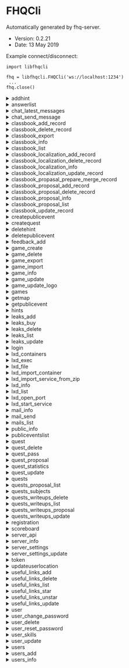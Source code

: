 # FHQCli

 Automatically generated by fhq-server. 
 * Version: 0.2.21
 * Date: 13 May 2019

 Example connect/disconnect:
```
import libfhqcli 

fhq = libfhqcli.FHQCli('ws://localhost:1234')
 ... 
fhq.close()
```

<details>
<summary>addhint</summary>

## addhint

Methid add hint to quest

Access: unauthorized - **no**,  user - **no**,  admin - **yes**

 #### Input params 

 * questid - integer, required; quest id
 * hint - string, required; hint text


 #### example call method 

 ```
response = fhq.addhint({
    "questid": 0,
    "hint": ""
})
```

</details>

<details>
<summary>answerlist</summary>

## answerlist

Return user answers list

Access: unauthorized - **no**,  user - **no**,  admin - **yes**

 #### Input params 

 * page - integer, required; Number of page
 * onpage - integer, required; How much rows on page
 * questid - integer, optional; Filter for questid
 * userid - integer, optional; Filter for userid


 #### example call method 

 ```
response = fhq.answerlist({
    "page": 0,
    "onpage": 10,
    "questid": 0,
    "userid": 0
})
```

</details>

<details>
<summary>chat_latest_messages</summary>

## chat_latest_messages

Method will be send chat message and it sent to another users

Access: unauthorized - **yes**,  user - **yes**,  admin - **yes**

 #### Input params 



 #### example call method 

 ```
response = fhq.chat_latest_messages({

})
```

</details>

<details>
<summary>chat_send_message</summary>

## chat_send_message

Method will be send chat message and it sent to another users

Access: unauthorized - **yes**,  user - **yes**,  admin - **yes**

 #### Input params 

 * type - string, required; Type
 * message - string, required; Message


 #### example call method 

 ```
response = fhq.chat_send_message({
    "type": "",
    "message": ""
})
```

</details>

<details>
<summary>classbook_add_record</summary>

## classbook_add_record

Adds a new article with the specified name, content, and id.

Access: unauthorized - **no**,  user - **no**,  admin - **yes**

 #### Input params 

 * parentid - integer, required; pareintid for classbook article
 * name - string, required; name of article
 * content - string, required; content of article
 * uuid - string, optional; uuid of article
 * ordered - integer, optional; order of article


 #### example call method 

 ```
response = fhq.classbook_add_record({
    "parentid": 0,
    "name": "",
    "content": "",
    "uuid": "",
    "ordered": 0
})
```

</details>

<details>
<summary>classbook_delete_record</summary>

## classbook_delete_record

Delete a article with a given classbookid

Access: unauthorized - **no**,  user - **no**,  admin - **yes**

 #### Input params 

 * classbookid - integer, required; id for classbook article


 #### example call method 

 ```
response = fhq.classbook_delete_record({
    "classbookid": 0
})
```

</details>

<details>
<summary>classbook_export</summary>

## classbook_export

Export classbook's articles to html or markdown, optionally in zip archive.

Access: unauthorized - **no**,  user - **yes**,  admin - **yes**

 #### Input params 

 * output - string, required; The output file format
 * lang - string, required; The output file format
 * zip - boolean, optional; Zipping the output


 #### example call method 

 ```
response = fhq.classbook_export({
    "output": "",
    "lang": "",
    "zip": ""
})
```

</details>

<details>
<summary>classbook_info</summary>

## classbook_info

Return name and content, langs, path classbook article with a given id

Access: unauthorized - **yes**,  user - **yes**,  admin - **yes**

 #### Input params 

 * classbookid - integer, required; id for the classbook article
 * lang - string, optional; Set lang for the article


 #### example call method 

 ```
response = fhq.classbook_info({
    "classbookid": 0,
    "lang": ""
})
```

</details>

<details>
<summary>classbook_list</summary>

## classbook_list

Return list of classbook articles

Access: unauthorized - **yes**,  user - **yes**,  admin - **yes**

 #### Input params 

 * parentid - integer, required; parentid for classbook articles
 * lang - string, optional; lang for classbook articles
 * search - string, optional; Search string for classbook articles


 #### example call method 

 ```
response = fhq.classbook_list({
    "parentid": 0,
    "lang": "",
    "search": ""
})
```

</details>

<details>
<summary>classbook_localization_add_record</summary>

## classbook_localization_add_record

Add a new article localization for the English version

Access: unauthorized - **no**,  user - **no**,  admin - **yes**

 #### Input params 

 * classbookid - integer, required; Classbookid for article localization
 * lang - string, required; Language
 * name - string, required; Article name
 * content - string, required; The content of the article


 #### example call method 

 ```
response = fhq.classbook_localization_add_record({
    "classbookid": 0,
    "lang": "",
    "name": "",
    "content": ""
})
```

</details>

<details>
<summary>classbook_localization_delete_record</summary>

## classbook_localization_delete_record

Delete an article localization

Access: unauthorized - **no**,  user - **no**,  admin - **yes**

 #### Input params 

 * classbook_localizationid - integer, required; Localization id


 #### example call method 

 ```
response = fhq.classbook_localization_delete_record({
    "classbook_localizationid": 0
})
```

</details>

<details>
<summary>classbook_localization_info</summary>

## classbook_localization_info

Find and display localization for an article by classbookid

Access: unauthorized - **no**,  user - **no**,  admin - **yes**

 #### Input params 

 * classbook_localizationid - integer, required; Localization id


 #### example call method 

 ```
response = fhq.classbook_localization_info({
    "classbook_localizationid": 0
})
```

</details>

<details>
<summary>classbook_localization_update_record</summary>

## classbook_localization_update_record

Update table with localization by classbookid

Access: unauthorized - **no**,  user - **no**,  admin - **yes**

 #### Input params 

 * classbook_localizationid - integer, required; Localization id
 * name - string, required; Article name
 * content - string, required; The content of the article


 #### example call method 

 ```
response = fhq.classbook_localization_update_record({
    "classbook_localizationid": 0,
    "name": "",
    "content": ""
})
```

</details>

<details>
<summary>classbook_propasal_prepare_merge_record</summary>

## classbook_propasal_prepare_merge_record

Prepare to merge updating requests

Access: unauthorized - **no**,  user - **no**,  admin - **yes**

 #### Input params 

 * classbook_proposal_id - integer, required; Proposal id


 #### example call method 

 ```
response = fhq.classbook_propasal_prepare_merge_record({
    "classbook_proposal_id": 0
})
```

</details>

<details>
<summary>classbook_proposal_add_record</summary>

## classbook_proposal_add_record

Propose an update of article

Access: unauthorized - **no**,  user - **yes**,  admin - **yes**

 #### Input params 

 * classbookid - integer, required; Classbookid for an article
 * lang - string, required; Language
 * name - string, required; Article name
 * content - string, required; The content of the article


 #### example call method 

 ```
response = fhq.classbook_proposal_add_record({
    "classbookid": 0,
    "lang": "",
    "name": "",
    "content": ""
})
```

</details>

<details>
<summary>classbook_proposal_delete_record</summary>

## classbook_proposal_delete_record

Delete a proposal of updating an article

Access: unauthorized - **no**,  user - **yes**,  admin - **yes**

 #### Input params 

 * classbook_proposal_id - integer, required; Proposal id


 #### example call method 

 ```
response = fhq.classbook_proposal_delete_record({
    "classbook_proposal_id": 0
})
```

</details>

<details>
<summary>classbook_proposal_info</summary>

## classbook_proposal_info

Find and display all proposal data by id

Access: unauthorized - **no**,  user - **yes**,  admin - **yes**

 #### Input params 

 * classbook_proposal_id - integer, required; Proposal id


 #### example call method 

 ```
response = fhq.classbook_proposal_info({
    "classbook_proposal_id": 0
})
```

</details>

<details>
<summary>classbook_proposal_list</summary>

## classbook_proposal_list

Display list of proposals by classbookid

Access: unauthorized - **no**,  user - **yes**,  admin - **yes**

 #### Input params 

 * classbookid - integer, required; Classbookid for an article
 * lang - string, optional; Language


 #### example call method 

 ```
response = fhq.classbook_proposal_list({
    "classbookid": 0,
    "lang": ""
})
```

</details>

<details>
<summary>classbook_update_record</summary>

## classbook_update_record

Update a article with a given classbookid

Access: unauthorized - **no**,  user - **no**,  admin - **yes**

 #### Input params 

 * classbookid - integer, required; id for classbook article
 * name - string, optional; name for classbook article
 * content - string, optional; content for classbook article
 * ordered - integer, optional; ordered for classbook article
 * parentid - integer, optional; parentid for classbook article


 #### example call method 

 ```
response = fhq.classbook_update_record({
    "classbookid": 0,
    "name": "",
    "content": "",
    "ordered": 0,
    "parentid": 0
})
```

</details>

<details>
<summary>createpublicevent</summary>

## createpublicevent

Create the public event

Access: unauthorized - **no**,  user - **no**,  admin - **yes**

 #### Input params 

 * type - string, required; Type of event
 * message - string, required; Message


 #### example call method 

 ```
response = fhq.createpublicevent({
    "type": "",
    "message": ""
})
```

</details>

<details>
<summary>createquest</summary>

## createquest

Method will be create new quest

Access: unauthorized - **no**,  user - **no**,  admin - **yes**

 #### Input params 

 * uuid - string, required; Global Identificator of the quest
 * gameid - integer, required; Which game included this quest
 * name - string, required; Name of the quest
 * text - string, required; Description of the quest
 * score - integer, required; How much append to user score after solve quest by them
 * author - string, required; Author of the quest
 * subject - string, required; Subject must be one from types
 * answer - string, required; Answer for the quest
 * answer_format - string, required; Answer format for the quest
 * state - string, required; State of the quest
 * description_state - string, required; You can add some descriptions for quest state
 * copyright - string, optional; You can add some copyright information


 #### example call method 

 ```
response = fhq.createquest({
    "uuid": "",
    "gameid": 0,
    "name": "",
    "text": "",
    "score": 0,
    "author": "",
    "subject": "",
    "answer": "",
    "answer_format": "",
    "state": "",
    "description_state": "",
    "copyright": ""
})
```

</details>

<details>
<summary>deletehint</summary>

## deletehint

Method for delete hint from quest

Access: unauthorized - **no**,  user - **no**,  admin - **yes**

 #### Input params 

 * hintid - integer, required; hint id


 #### example call method 

 ```
response = fhq.deletehint({
    "hintid": 0
})
```

</details>

<details>
<summary>deletepublicevent</summary>

## deletepublicevent

Delete public event

Access: unauthorized - **no**,  user - **no**,  admin - **yes**

 #### Input params 

 * eventid - integer, required; Event ID


 #### example call method 

 ```
response = fhq.deletepublicevent({
    "eventid": 0
})
```

</details>

<details>
<summary>feedback_add</summary>

## feedback_add

Create the feedback

Access: unauthorized - **yes**,  user - **yes**,  admin - **yes**

 #### Input params 

 * from - string, required; From user
 * text - string, required; Text of feedback
 * type - string, required; Type of feedback


 #### example call method 

 ```
response = fhq.feedback_add({
    "from": "",
    "text": "",
    "type": ""
})
```

</details>

<details>
<summary>game_create</summary>

## game_create

Create the game

Access: unauthorized - **no**,  user - **no**,  admin - **yes**

 #### Input params 

 * uuid - string, required; Global Identificator of the Game
 * name - string, required; Name of the Game
 * description - string, required; Description of the Game
 * state - string, required; State of the game
 * form - string, required; Form of the game
 * type - string, required; Type of the game
 * date_start - string, required; Date start
 * date_stop - string, required; Date stop
 * date_restart - string, required; Date restart
 * organizators - string, required; Organizators


 #### example call method 

 ```
response = fhq.game_create({
    "uuid": "",
    "name": "",
    "description": "",
    "state": "",
    "form": "",
    "type": "",
    "date_start": "",
    "date_stop": "",
    "date_restart": "",
    "organizators": ""
})
```

</details>

<details>
<summary>game_delete</summary>

## game_delete

Remove game and all quests

Access: unauthorized - **no**,  user - **no**,  admin - **yes**

 #### Input params 

 * uuid - string, required; Global Identificator of the Game
 * admin_password - string, required; Admin Password


 #### example call method 

 ```
response = fhq.game_delete({
    "uuid": "",
    "admin_password": ""
})
```

</details>

<details>
<summary>game_export</summary>

## game_export

Export the game

Access: unauthorized - **no**,  user - **no**,  admin - **yes**

 #### Input params 

 * uuid - string, required; Global Identificator of the Game


 #### example call method 

 ```
response = fhq.game_export({
    "uuid": ""
})
```

</details>

<details>
<summary>game_import</summary>

## game_import

Import game

Access: unauthorized - **no**,  user - **no**,  admin - **yes**

 #### Input params 

 * uuid - string, required; Global Identificator of the Game


 #### example call method 

 ```
response = fhq.game_import({
    "uuid": ""
})
```

</details>

<details>
<summary>game_info</summary>

## game_info

Return game info

Access: unauthorized - **no**,  user - **no**,  admin - **yes**

 #### Input params 

 * uuid - string, required; Global Identificator of the Game


 #### example call method 

 ```
response = fhq.game_info({
    "uuid": ""
})
```

</details>

<details>
<summary>game_update</summary>

## game_update

Update game info

Access: unauthorized - **no**,  user - **no**,  admin - **yes**

 #### Input params 

 * uuid - string, required; Global Identificator of the Game
 * name - string, optional; Name of the Game
 * description - string, optional; Description of the Game
 * state - string, optional; State of the game
 * form - string, optional; Form of the game
 * type - string, optional; Type of the game
 * date_start - string, optional; Date start
 * date_stop - string, optional; Date stop
 * date_restart - string, optional; Date restart
 * organizators - string, optional; Organizators


 #### example call method 

 ```
response = fhq.game_update({
    "uuid": "",
    "name": "",
    "description": "",
    "state": "",
    "form": "",
    "type": "",
    "date_start": "",
    "date_stop": "",
    "date_restart": "",
    "organizators": ""
})
```

</details>

<details>
<summary>game_update_logo</summary>

## game_update_logo

Update game logo

Access: unauthorized - **no**,  user - **no**,  admin - **yes**

 #### Input params 

 * uuid - string, required; Global Identificator of the Game
 * image_png_base64 - string, required; Image PNG in Base64


 #### example call method 

 ```
response = fhq.game_update_logo({
    "uuid": "",
    "image_png_base64": ""
})
```

</details>

<details>
<summary>games</summary>

## games

Method returned list of games

Access: unauthorized - **yes**,  user - **yes**,  admin - **yes**

 #### Input params 



 #### example call method 

 ```
response = fhq.games({

})
```

</details>

<details>
<summary>getmap</summary>

## getmap

Returned coordinate list

Access: unauthorized - **yes**,  user - **yes**,  admin - **yes**

 #### Input params 



 #### example call method 

 ```
response = fhq.getmap({

})
```

</details>

<details>
<summary>getpublicevent</summary>

## getpublicevent

Return public event info by id

Access: unauthorized - **yes**,  user - **yes**,  admin - **yes**

 #### Input params 

 * eventid - integer, required; Event id


 #### example call method 

 ```
response = fhq.getpublicevent({
    "eventid": 0
})
```

</details>

<details>
<summary>hints</summary>

## hints

Return list of hints

Access: unauthorized - **yes**,  user - **yes**,  admin - **yes**

 #### Input params 

 * questid - integer, required; Quest id


 #### example call method 

 ```
response = fhq.hints({
    "questid": 0
})
```

</details>

<details>
<summary>leaks_add</summary>

## leaks_add

Method adds a leak

Access: unauthorized - **no**,  user - **no**,  admin - **yes**

 #### Input params 

 * uuid - string, required; UUID of the leak
 * game_uuid - string, required; UUID of the game
 * name - string, required; Visible part of the content
 * content - string, required; Content of the leak
 * score - integer, required; Price of the leak


 #### example call method 

 ```
response = fhq.leaks_add({
    "uuid": "",
    "game_uuid": "",
    "name": "",
    "content": "",
    "score": 0
})
```

</details>

<details>
<summary>leaks_buy</summary>

## leaks_buy

Method buys a leak

Access: unauthorized - **no**,  user - **yes**,  admin - **no**

 #### Input params 

 * id - integer, required; Leak id


 #### example call method 

 ```
response = fhq.leaks_buy({
    "id": 0
})
```

</details>

<details>
<summary>leaks_delete</summary>

## leaks_delete

Method deletes a leak

Access: unauthorized - **no**,  user - **no**,  admin - **yes**

 #### Input params 

 * id - integer, required; Leak id


 #### example call method 

 ```
response = fhq.leaks_delete({
    "id": 0
})
```

</details>

<details>
<summary>leaks_list</summary>

## leaks_list

Method returns list of leaks

Access: unauthorized - **yes**,  user - **yes**,  admin - **yes**

 #### Input params 

 * page - integer, required; Number of page
 * onpage - integer, required; How much rows in one page


 #### example call method 

 ```
response = fhq.leaks_list({
    "page": 0,
    "onpage": 10
})
```

</details>

<details>
<summary>leaks_update</summary>

## leaks_update

Method updates a leak

Access: unauthorized - **no**,  user - **no**,  admin - **yes**

 #### Input params 

 * id - integer, required; Leak id
 * name - string, optional; Visible part of the content
 * content - string, optional; Content of the leak
 * score - integer, optional; Price of the leak


 #### example call method 

 ```
response = fhq.leaks_update({
    "id": 0,
    "name": "",
    "content": "",
    "score": 0
})
```

</details>

<details>
<summary>login</summary>

## login

Method for login

Access: unauthorized - **yes**,  user - **no**,  admin - **no**

 #### Input params 

 * email - string, required; E-mail
 * password - string, required; Password


 #### example call method 

 ```
response = fhq.login({
    "email": "",
    "password": ""
})
```

</details>

<details>
<summary>lxd_containers</summary>

## lxd_containers

Any actions with the container. Actions: create, start, stop and delete container

Access: unauthorized - **no**,  user - **no**,  admin - **yes**

 #### Input params 

 * name - string, required; Container name
 * action - string, required; Actions: create, start, stop and delete container


 #### example call method 

 ```
response = fhq.lxd_containers({
    "name": "",
    "action": ""
})
```

</details>

<details>
<summary>lxd_exec</summary>

## lxd_exec

Exec command in the container with name.

Access: unauthorized - **no**,  user - **no**,  admin - **yes**

 #### Input params 

 * name - string, required; Container name
 * command - string, required; Name of execution command


 #### example call method 

 ```
response = fhq.lxd_exec({
    "name": "",
    "command": ""
})
```

</details>

<details>
<summary>lxd_file</summary>

## lxd_file

Pull, push, delete file inside the container.

Access: unauthorized - **no**,  user - **no**,  admin - **yes**

 #### Input params 

 * name - string, required; Container name
 * action - string, required; Action with files: pull, push or delete
 * path - string, required; Path to file inside the container


 #### example call method 

 ```
response = fhq.lxd_file({
    "name": "",
    "action": "",
    "path": ""
})
```

</details>

<details>
<summary>lxd_import_container</summary>

## lxd_import_container

Import container from json configuration.

Access: unauthorized - **no**,  user - **no**,  admin - **yes**

 #### Input params 

 * config - string, required; Container's configuration in json dumped string.


 #### example call method 

 ```
response = fhq.lxd_import_container({
    "config": ""
})
```

</details>

<details>
<summary>lxd_import_service_from_zip</summary>

## lxd_import_service_from_zip

Import Service from zip.

Access: unauthorized - **no**,  user - **no**,  admin - **yes**

 #### Input params 

 * zip_file - string, required; Service's configuration in Base64 zip archive.


 #### example call method 

 ```
response = fhq.lxd_import_service_from_zip({
    "zip_file": ""
})
```

</details>

<details>
<summary>lxd_info</summary>

## lxd_info

Get information about the orhestra, containers.

Access: unauthorized - **no**,  user - **no**,  admin - **yes**

 #### Input params 

 * name - string, required; Container name
 * get - string, optional; Requested information


 #### example call method 

 ```
response = fhq.lxd_info({
    "name": "",
    "get": ""
})
```

</details>

<details>
<summary>lxd_list</summary>

## lxd_list

Get information about all containers.

Access: unauthorized - **no**,  user - **no**,  admin - **yes**

 #### Input params 



 #### example call method 

 ```
response = fhq.lxd_list({

})
```

</details>

<details>
<summary>lxd_open_port</summary>

## lxd_open_port

Opens the container port.

Access: unauthorized - **no**,  user - **no**,  admin - **yes**

 #### Input params 

 * name - string, required; Container name
 * port - integer, required; Number container port
 * protocol - string, required; Protocol


 #### example call method 

 ```
response = fhq.lxd_open_port({
    "name": "",
    "port": 0,
    "protocol": ""
})
```

</details>

<details>
<summary>lxd_start_service</summary>

## lxd_start_service

Start service.

Access: unauthorized - **no**,  user - **no**,  admin - **yes**

 #### Input params 

 * name - string, required; Service's name.


 #### example call method 

 ```
response = fhq.lxd_start_service({
    "name": ""
})
```

</details>

<details>
<summary>mail_info</summary>

## mail_info

This method Will be return info of mail

Access: unauthorized - **no**,  user - **no**,  admin - **yes**

 #### Input params 



 #### example call method 

 ```
response = fhq.mail_info({

})
```

</details>

<details>
<summary>mail_send</summary>

## mail_send

Mail Send

Access: unauthorized - **no**,  user - **no**,  admin - **yes**

 #### Input params 

 * to - string, required; E-mail of the recipient
 * subject - string, required; Subject of the message
 * body - string, required; Body of the message


 #### example call method 

 ```
response = fhq.mail_send({
    "to": "",
    "subject": "",
    "body": ""
})
```

</details>

<details>
<summary>mails_list</summary>

## mails_list

Mails list

Access: unauthorized - **no**,  user - **no**,  admin - **yes**

 #### Input params 

 * filter_email - string, optional; Filter by email
 * filter_subject - string, optional; Filter by subject
 * filter_message - string, optional; Filter by message
 * onpage - integer, optional; On page
 * page - integer, optional; page


 #### example call method 

 ```
response = fhq.mails_list({
    "filter_email": "",
    "filter_subject": "",
    "filter_message": "",
    "onpage": 10,
    "page": 0
})
```

</details>

<details>
<summary>public_info</summary>

## public_info

Method return public information about server

Access: unauthorized - **yes**,  user - **yes**,  admin - **yes**

 #### Input params 



 #### example call method 

 ```
response = fhq.public_info({

})
```

</details>

<details>
<summary>publiceventslist</summary>

## publiceventslist

Return list of public events

Access: unauthorized - **yes**,  user - **yes**,  admin - **yes**

 #### Input params 

 * page - integer, required; Number of page
 * onpage - integer, required; How much rows in one page


 #### example call method 

 ```
response = fhq.publiceventslist({
    "page": 0,
    "onpage": 10
})
```

</details>

<details>
<summary>quest</summary>

## quest

Update the quest info

Access: unauthorized - **yes**,  user - **yes**,  admin - **yes**

 #### Input params 

 * questid - integer, required; Quest ID


 #### example call method 

 ```
response = fhq.quest({
    "questid": 0
})
```

</details>

<details>
<summary>quest_delete</summary>

## quest_delete

Method for delete quest

Access: unauthorized - **no**,  user - **no**,  admin - **yes**

 #### Input params 

 * questid - integer, required; Quest ID


 #### example call method 

 ```
response = fhq.quest_delete({
    "questid": 0
})
```

</details>

<details>
<summary>quest_pass</summary>

## quest_pass

Quest pass

Access: unauthorized - **no**,  user - **yes**,  admin - **yes**

 #### Input params 

 * questid - integer, required; Quest ID
 * answer - string, required; Answer


 #### example call method 

 ```
response = fhq.quest_pass({
    "questid": 0,
    "answer": ""
})
```

</details>

<details>
<summary>quest_proposal</summary>

## quest_proposal

Add quest proposal

Access: unauthorized - **no**,  user - **yes**,  admin - **yes**

 #### Input params 

 * gameid - integer, required; Which game included this quest
 * name - string, required; Name of the quest
 * text - string, required; Description of the quest
 * score - integer, required; How much append to user score after solve quest by them
 * author - string, required; Author of the quest
 * subject - string, required; Subject must be one from types (look types)
 * answer - string, required; Answer for the quest
 * answer_format - string, required; Answer format for the quest


 #### example call method 

 ```
response = fhq.quest_proposal({
    "gameid": 0,
    "name": "",
    "text": "",
    "score": 0,
    "author": "",
    "subject": "",
    "answer": "",
    "answer_format": ""
})
```

</details>

<details>
<summary>quest_statistics</summary>

## quest_statistics

Mehtod will be return quest public statistics

Access: unauthorized - **yes**,  user - **yes**,  admin - **yes**

 #### Input params 

 * questid - integer, required; Quest ID


 #### example call method 

 ```
response = fhq.quest_statistics({
    "questid": 0
})
```

</details>

<details>
<summary>quest_update</summary>

## quest_update

Update the quest info

Access: unauthorized - **no**,  user - **no**,  admin - **yes**

 #### Input params 

 * questid - integer, required; Quest ID
 * name - string, optional; Name of the quest
 * gameid - integer, optional; Which game included this quest
 * text - string, optional; Description of the quest
 * score - integer, optional; How much append to user score after solve quest by them
 * subject - string, optional; Subject must be one from types
 * author - string, optional; Author of the quest
 * answer - string, optional; Answer for the quest
 * answer_format - string, optional; Answer format for the quest
 * state - string, optional; State of the quest
 * description_state - string, optional; You can update some descriptions for quest state
 * copyright - string, optional; You can update copyright


 #### example call method 

 ```
response = fhq.quest_update({
    "questid": 0,
    "name": "",
    "gameid": 0,
    "text": "",
    "score": 0,
    "subject": "",
    "author": "",
    "answer": "",
    "answer_format": "",
    "state": "",
    "description_state": "",
    "copyright": ""
})
```

</details>

<details>
<summary>quests</summary>

## quests

Method will be returned quest list

Access: unauthorized - **yes**,  user - **yes**,  admin - **yes**

 #### Input params 

 * subject - string, optional; Filter by subject


 #### example call method 

 ```
response = fhq.quests({
    "subject": ""
})
```

</details>

<details>
<summary>quests_proposal_list</summary>

## quests_proposal_list

Quests proposal list

Access: unauthorized - **no**,  user - **no**,  admin - **yes**

 #### Input params 

 * onpage - integer, optional; On page
 * page - integer, optional; page


 #### example call method 

 ```
response = fhq.quests_proposal_list({
    "onpage": 10,
    "page": 0
})
```

</details>

<details>
<summary>quests_subjects</summary>

## quests_subjects

Method returned list of quests by subjects

Access: unauthorized - **yes**,  user - **yes**,  admin - **yes**

 #### Input params 



 #### example call method 

 ```
response = fhq.quests_subjects({

})
```

</details>

<details>
<summary>quests_writeups_delete</summary>

## quests_writeups_delete

This method will be remove writeup

Access: unauthorized - **no**,  user - **no**,  admin - **yes**

 #### Input params 

 * writeupid - integer, required; WriteUp ID


 #### example call method 

 ```
response = fhq.quests_writeups_delete({
    "writeupid": 0
})
```

</details>

<details>
<summary>quests_writeups_list</summary>

## quests_writeups_list

This method will be returned list of writeups by questid

Access: unauthorized - **yes**,  user - **yes**,  admin - **yes**

 #### Input params 

 * questid - integer, required; Quest ID


 #### example call method 

 ```
response = fhq.quests_writeups_list({
    "questid": 0
})
```

</details>

<details>
<summary>quests_writeups_proposal</summary>

## quests_writeups_proposal

This method will be add writeup from authorized user

Access: unauthorized - **no**,  user - **yes**,  admin - **yes**

 #### Input params 

 * questid - integer, required; Quest ID
 * writeup_link - string, required; Link to writeup (Must be start from https://www.youtube.com/watch?v=)


 #### example call method 

 ```
response = fhq.quests_writeups_proposal({
    "questid": 0,
    "writeup_link": ""
})
```

</details>

<details>
<summary>quests_writeups_update</summary>

## quests_writeups_update

This method will be update writeup approve now

Access: unauthorized - **no**,  user - **no**,  admin - **yes**

 #### Input params 

 * writeupid - integer, required; WriteUp ID
 * approve - string, required; Approve value 1 or 0


 #### example call method 

 ```
response = fhq.quests_writeups_update({
    "writeupid": 0,
    "approve": ""
})
```

</details>

<details>
<summary>registration</summary>

## registration

Method for registration

Access: unauthorized - **yes**,  user - **no**,  admin - **no**

 #### Input params 

 * email - string, required; E-mail
 * university - string, required; University


 #### example call method 

 ```
response = fhq.registration({
    "email": "",
    "university": ""
})
```

</details>

<details>
<summary>scoreboard</summary>

## scoreboard

Method return scoreboard

Access: unauthorized - **yes**,  user - **yes**,  admin - **yes**

 #### Input params 

 * page - integer, required; Number of page
 * onpage - integer, required; How much rows in one page


 #### example call method 

 ```
response = fhq.scoreboard({
    "page": 0,
    "onpage": 10
})
```

</details>

<details>
<summary>server_api</summary>

## server_api

This method Will be return list of all handlers

Access: unauthorized - **yes**,  user - **yes**,  admin - **yes**

 #### Input params 



 #### example call method 

 ```
response = fhq.server_api({

})
```

</details>

<details>
<summary>server_info</summary>

## server_info

Return server private information

Access: unauthorized - **no**,  user - **no**,  admin - **yes**

 #### Input params 



 #### example call method 

 ```
response = fhq.server_info({

})
```

</details>

<details>
<summary>server_settings</summary>

## server_settings

Return server settings

Access: unauthorized - **no**,  user - **no**,  admin - **yes**

 #### Input params 



 #### example call method 

 ```
response = fhq.server_settings({

})
```

</details>

<details>
<summary>server_settings_update</summary>

## server_settings_update

Update server settings

Access: unauthorized - **no**,  user - **no**,  admin - **yes**

 #### Input params 

 * name - string, required; name of setting
 * value - string, required; value of setting


 #### example call method 

 ```
response = fhq.server_settings_update({
    "name": "",
    "value": ""
})
```

</details>

<details>
<summary>token</summary>

## token

Method for login by token

Access: unauthorized - **yes**,  user - **no**,  admin - **no**

 #### Input params 

 * token - string, required; Authorization token


 #### example call method 

 ```
response = fhq.token({
    "token": ""
})
```

</details>

<details>
<summary>updateuserlocation</summary>

## updateuserlocation

This method will be try update user location by lastip

Access: unauthorized - **no**,  user - **no**,  admin - **yes**

 #### Input params 

 * userid - integer, required; User ID


 #### example call method 

 ```
response = fhq.updateuserlocation({
    "userid": 0
})
```

</details>

<details>
<summary>useful_links_add</summary>

## useful_links_add

Method for add new useful link

Access: unauthorized - **no**,  user - **yes**,  admin - **yes**

 #### Input params 

 * url - string, required; URL
 * description - string, required; Description
 * author - string, required; Author


 #### example call method 

 ```
response = fhq.useful_links_add({
    "url": "",
    "description": "",
    "author": ""
})
```

</details>

<details>
<summary>useful_links_delete</summary>

## useful_links_delete

Method for delete link by admin

Access: unauthorized - **no**,  user - **no**,  admin - **yes**

 #### Input params 

 * url - string, required; URL
 * description - string, required; Description
 * author - string, required; Author


 #### example call method 

 ```
response = fhq.useful_links_delete({
    "url": "",
    "description": "",
    "author": ""
})
```

</details>

<details>
<summary>useful_links_list</summary>

## useful_links_list

Method will be return list of useful links

Access: unauthorized - **yes**,  user - **yes**,  admin - **yes**

 #### Input params 

 * filter - string, optional; Filter by word


 #### example call method 

 ```
response = fhq.useful_links_list({
    "filter": ""
})
```

</details>

<details>
<summary>useful_links_star</summary>

## useful_links_star

Method set star

Access: unauthorized - **no**,  user - **yes**,  admin - **yes**

 #### Input params 



 #### example call method 

 ```
response = fhq.useful_links_star({

})
```

</details>

<details>
<summary>useful_links_unstar</summary>

## useful_links_unstar

Method set unstar

Access: unauthorized - **no**,  user - **yes**,  admin - **yes**

 #### Input params 



 #### example call method 

 ```
response = fhq.useful_links_unstar({

})
```

</details>

<details>
<summary>useful_links_update</summary>

## useful_links_update

Method for update useful link

Access: unauthorized - **no**,  user - **no**,  admin - **yes**

 #### Input params 

 * url - string, required; URL
 * description - string, required; Description
 * author - string, required; Author
 * status - string, required; Status


 #### example call method 

 ```
response = fhq.useful_links_update({
    "url": "",
    "description": "",
    "author": "",
    "status": ""
})
```

</details>

<details>
<summary>user</summary>

## user

Return user info

Access: unauthorized - **yes**,  user - **yes**,  admin - **yes**

 #### Input params 

 * userid - integer, optional; Id of user


 #### example call method 

 ```
response = fhq.user({
    "userid": 0
})
```

</details>

<details>
<summary>user_change_password</summary>

## user_change_password

This method for change user password

Access: unauthorized - **no**,  user - **yes**,  admin - **yes**

 #### Input params 

 * password_old - string, required; Old password
 * password_new - string, required; New password


 #### example call method 

 ```
response = fhq.user_change_password({
    "password_old": "",
    "password_new": ""
})
```

</details>

<details>
<summary>user_delete</summary>

## user_delete

Method for deleting a user

Access: unauthorized - **no**,  user - **no**,  admin - **yes**

 #### Input params 

 * userid - integer, required; User's id
 * password - string, required; Admin's password


 #### example call method 

 ```
response = fhq.user_delete({
    "userid": 0,
    "password": ""
})
```

</details>

<details>
<summary>user_reset_password</summary>

## user_reset_password

Method for reset password

Access: unauthorized - **yes**,  user - **no**,  admin - **no**

 #### Input params 

 * email - string, required; E-mail


 #### example call method 

 ```
response = fhq.user_reset_password({
    "email": ""
})
```

</details>

<details>
<summary>user_skills</summary>

## user_skills

Return user skills info

Access: unauthorized - **yes**,  user - **yes**,  admin - **yes**

 #### Input params 

 * userid - integer, required; Id of user


 #### example call method 

 ```
response = fhq.user_skills({
    "userid": 0
})
```

</details>

<details>
<summary>user_update</summary>

## user_update

Update user info

Access: unauthorized - **no**,  user - **yes**,  admin - **yes**

 #### Input params 

 * userid - integer, required; Id of user
 * nick - string, optional; Nick of user
 * university - string, optional; University of user
 * about - string, optional; About of user
 * country - string, optional; Country of user


 #### example call method 

 ```
response = fhq.user_update({
    "userid": 0,
    "nick": "",
    "university": "",
    "about": "",
    "country": ""
})
```

</details>

<details>
<summary>users</summary>

## users

Method return list of users

Access: unauthorized - **no**,  user - **no**,  admin - **yes**

 #### Input params 

 * filter_text - string, optional; Filter by user email or nick
 * filter_role - string, optional; Filter by user role
 * onpage - integer, optional; On Page
 * page - integer, optional; Number of page


 #### example call method 

 ```
response = fhq.users({
    "filter_text": "",
    "filter_role": "",
    "onpage": 10,
    "page": 0
})
```

</details>

<details>
<summary>users_add</summary>

## users_add

Method for add new user

Access: unauthorized - **no**,  user - **no**,  admin - **yes**

 #### Input params 

 * uuid - string, required; User's Global Unique Identifier
 * email - string, required; User's E-mail
 * nick - string, required; User's nick
 * password - string, required; Password
 * role - string, required; User's role
 * university - string, optional; University


 #### example call method 

 ```
response = fhq.users_add({
    "uuid": "",
    "email": "",
    "nick": "",
    "password": "",
    "role": "",
    "university": ""
})
```

</details>

<details>
<summary>users_info</summary>

## users_info

Return user info

Access: unauthorized - **yes**,  user - **yes**,  admin - **yes**

 #### Input params 

 * uuid - integer, required; Global unique identify of user


 #### example call method 

 ```
response = fhq.users_info({
    "uuid": 0
})
```

</details>

